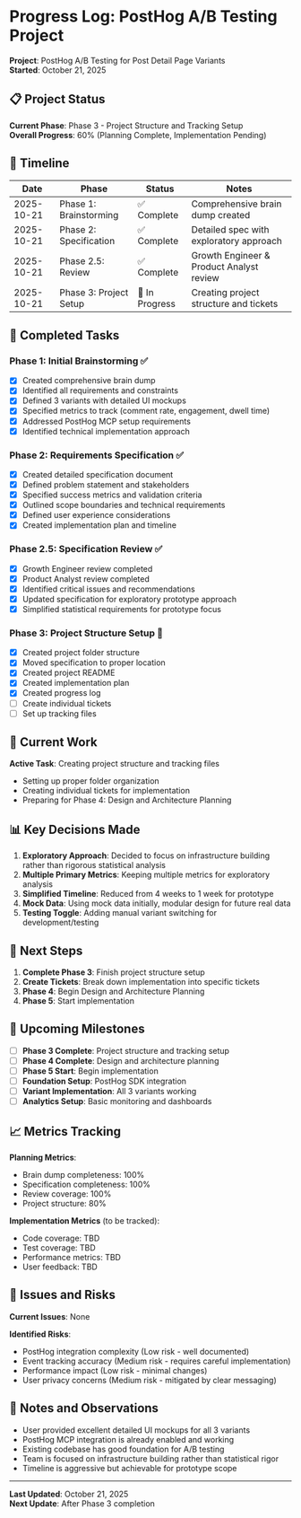 # Progress Log: PostHog A/B Testing Project

**Project**: PostHog A/B Testing for Post Detail Page Variants  
**Started**: October 21, 2025

## 📋 Project Status

**Current Phase**: Phase 3 - Project Structure and Tracking Setup  
**Overall Progress**: 60% (Planning Complete, Implementation Pending)

## 📅 Timeline

| Date | Phase | Status | Notes |
|------|-------|--------|-------|
| 2025-10-21 | Phase 1: Brainstorming | ✅ Complete | Comprehensive brain dump created |
| 2025-10-21 | Phase 2: Specification | ✅ Complete | Detailed spec with exploratory approach |
| 2025-10-21 | Phase 2.5: Review | ✅ Complete | Growth Engineer & Product Analyst review |
| 2025-10-21 | Phase 3: Project Setup | 🔄 In Progress | Creating project structure and tickets |

## 🎯 Completed Tasks

### Phase 1: Initial Brainstorming ✅
- [x] Created comprehensive brain dump
- [x] Identified all requirements and constraints
- [x] Defined 3 variants with detailed UI mockups
- [x] Specified metrics to track (comment rate, engagement, dwell time)
- [x] Addressed PostHog MCP setup requirements
- [x] Identified technical implementation approach

### Phase 2: Requirements Specification ✅
- [x] Created detailed specification document
- [x] Defined problem statement and stakeholders
- [x] Specified success metrics and validation criteria
- [x] Outlined scope boundaries and technical requirements
- [x] Defined user experience considerations
- [x] Created implementation plan and timeline

### Phase 2.5: Specification Review ✅
- [x] Growth Engineer review completed
- [x] Product Analyst review completed
- [x] Identified critical issues and recommendations
- [x] Updated specification for exploratory prototype approach
- [x] Simplified statistical requirements for prototype focus

### Phase 3: Project Structure Setup 🔄
- [x] Created project folder structure
- [x] Moved specification to proper location
- [x] Created project README
- [x] Created implementation plan
- [x] Created progress log
- [ ] Create individual tickets
- [ ] Set up tracking files

## 🚧 Current Work

**Active Task**: Creating project structure and tracking files
- Setting up proper folder organization
- Creating individual tickets for implementation
- Preparing for Phase 4: Design and Architecture Planning

## 📊 Key Decisions Made

1. **Exploratory Approach**: Decided to focus on infrastructure building rather than rigorous statistical analysis
2. **Multiple Primary Metrics**: Keeping multiple metrics for exploratory analysis
3. **Simplified Timeline**: Reduced from 4 weeks to 1 week for prototype
4. **Mock Data**: Using mock data initially, modular design for future real data
5. **Testing Toggle**: Adding manual variant switching for development/testing

## 🔄 Next Steps

1. **Complete Phase 3**: Finish project structure setup
2. **Create Tickets**: Break down implementation into specific tickets
3. **Phase 4**: Begin Design and Architecture Planning
4. **Phase 5**: Start implementation

## 🎯 Upcoming Milestones

- [ ] **Phase 3 Complete**: Project structure and tracking setup
- [ ] **Phase 4 Complete**: Design and architecture planning
- [ ] **Phase 5 Start**: Begin implementation
- [ ] **Foundation Setup**: PostHog SDK integration
- [ ] **Variant Implementation**: All 3 variants working
- [ ] **Analytics Setup**: Basic monitoring and dashboards

## 📈 Metrics Tracking

**Planning Metrics**:
- Brain dump completeness: 100%
- Specification completeness: 100%
- Review coverage: 100%
- Project structure: 80%

**Implementation Metrics** (to be tracked):
- Code coverage: TBD
- Test coverage: TBD
- Performance metrics: TBD
- User feedback: TBD

## 🚨 Issues and Risks

**Current Issues**: None

**Identified Risks**:
- PostHog integration complexity (Low risk - well documented)
- Event tracking accuracy (Medium risk - requires careful implementation)
- Performance impact (Low risk - minimal changes)
- User privacy concerns (Medium risk - mitigated by clear messaging)

## 📝 Notes and Observations

- User provided excellent detailed UI mockups for all 3 variants
- PostHog MCP integration is already enabled and working
- Existing codebase has good foundation for A/B testing
- Team is focused on infrastructure building rather than statistical rigor
- Timeline is aggressive but achievable for prototype scope

---

**Last Updated**: October 21, 2025  
**Next Update**: After Phase 3 completion
